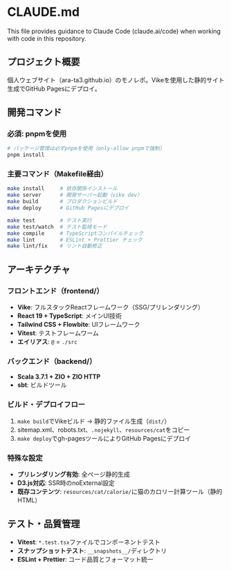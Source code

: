 # CLAUDE.md

This file provides guidance to Claude Code (claude.ai/code) when working with code in this repository.

## プロジェクト概要

個人ウェブサイト（ara-ta3.github.io）のモノレポ。Vikeを使用した静的サイト生成でGitHub Pagesにデプロイ。

## 開発コマンド

### 必須: pnpmを使用
```bash
# パッケージ管理は必ずpnpmを使用（only-allow pnpmで強制）
pnpm install
```

### 主要コマンド（Makefile経由）
```bash
make install     # 依存関係インストール
make server      # 開発サーバー起動（vike dev）
make build       # プロダクションビルド
make deploy      # GitHub Pagesにデプロイ

make test        # テスト実行
make test/watch  # テスト監視モード
make compile     # TypeScriptコンパイルチェック
make lint        # ESLint + Prettier チェック
make lint/fix    # リント自動修正
```

## アーキテクチャ

### フロントエンド（frontend/）
- **Vike**: フルスタックReactフレームワーク（SSG/プリレンダリング）
- **React 19 + TypeScript**: メインUI技術
- **Tailwind CSS + Flowbite**: UIフレームワーク
- **Vitest**: テストフレームワーム
- **エイリアス**: `@` = `./src`

### バックエンド（backend/）
- **Scala 3.7.1 + ZIO + ZIO HTTP**
- **sbt**: ビルドツール

### ビルド・デプロイフロー
1. `make build`でVikeビルド → 静的ファイル生成（`dist/`）
2. sitemap.xml、robots.txt、`.nojekyll`、`resources/cat`をコピー
3. `make deploy`でgh-pagesツールによりGitHub Pagesにデプロイ

### 特殊な設定
- **プリレンダリング有効**: 全ページ静的生成
- **D3.js対応**: SSR時のnoExternal設定
- **既存コンテンツ**: `resources/cat/calorie/`に猫のカロリー計算ツール（静的HTML）

## テスト・品質管理
- **Vitest**: `*.test.tsx`ファイルでコンポーネントテスト
- **スナップショットテスト**: `__snapshots__/`ディレクトリ
- **ESLint + Prettier**: コード品質とフォーマット統一